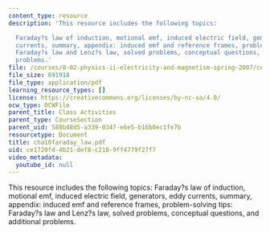 ```yaml
---
content_type: resource
description: 'This resource includes the following topics:

  Faraday?s law of induction, motional emf, induced electric field, generators, eddy
  currents, summary, appendix: induced emf and reference frames, problem-solving tips:
  Faraday?s law and Lenz?s law, solved problems, conceptual questions, and additional
  problems.'
file: /courses/8-02-physics-ii-electricity-and-magnetism-spring-2007/ce1720fd4b21def8c2189ff4779f27f7_cha10faraday_law.pdf
file_size: 691918
file_type: application/pdf
learning_resource_types: []
license: https://creativecommons.org/licenses/by-nc-sa/4.0/
ocw_type: OCWFile
parent_title: Class Activities
parent_type: CourseSection
parent_uid: 588b48d5-a339-0347-e6e5-b16b0ec1fe7b
resourcetype: Document
title: cha10faraday_law.pdf
uid: ce1720fd-4b21-def8-c218-9ff4779f27f7
video_metadata:
  youtube_id: null
---
```

This resource includes the following topics:
Faraday?s law of induction, motional emf, induced electric field, generators, eddy currents, summary, appendix: induced emf and reference frames, problem-solving tips: Faraday?s law and Lenz?s law, solved problems, conceptual questions, and additional problems.